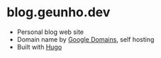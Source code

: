 # blog.geunho.dev
* Personal blog web site
* Domain name by [Google Domains](https://domains.google/#/), self hosting
* Built with [Hugo](https://gohugo.io/)